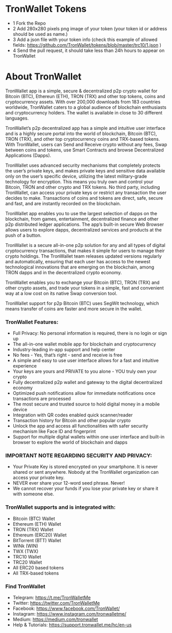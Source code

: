 # TronWallet Tokens

- 1 Fork the Repo
- 2 Add 280x280 pixels png image of your token (your token id or address should be used as name.)
- 3 Add a json file with your token info (check this example of allowed fields: https://github.com/TronWallet/tokens/blob/master/trc10/1.json )
- 4 Send the pull request, it should take less than 24h hours to appear on TronWallet

# About TronWallet 

TronWallet app is a simple, secure & decentralized p2p crypto wallet for Bitcoin (BTC), Ethereun (ETH), TRON (TRX) and other top tokens, coins and cryptocurrency assets. With over 200,000 downloads from 183 countries worldwide, TronWallet caters to a global audience of blockchain enthusiasts and cryptocurrency holders. The wallet is available in close to 30 different languages.

TronWallet’s p2p decentralized app has a simple and intuitive user interface and is a highly secure portal into the world of blockchain, Bitcoin (BTC), TRON (TRX), and other top cryptocurrency coins and TRX-based tokens. With TronWallet, users can Send and Receive crypto without any fees, Swap between coins and tokens, use Smart Contracts and browse Decentralized Applications (Dapps).

TronWallet uses advanced security mechanisms that completely protects the user’s private keys, and makes private keys and sensitive data available only on the user’s specific device, utilizing the latest military-grade technology for encryption. This means you truly own and control your Bitcoin, TRON and other crypto and TRX tokens. No third party, including TronWallet, can access your private keys or restrict any transaction the user decides to make. Transactions of coins and tokens are direct, safe, secure and fast, and are instantly recorded on the blockchain.

TronWallet app enables you to use the largest selection of dapps on the blockchain, from games, entertainment, decentralized finance and other p2p distributed ledger applications. The app’s built-in secure Web Browser allows users to explore dapps, decentralized services and products at the push of a button. 

TronWallet is a secure all-in-one p2p solution for any and all types of digital cryptocurrency transactions, that makes it simple for users to manage their crypto holdings. The TronWallet team releases updated versions regularly and automatically, ensuring that each user has access to the newest technological innovations that are emerging on the blockchain, among TRON dapps and in the decentralized crypto economy. 

TronWallet enables you to exchange your Bitcoin (BTC), TRON (TRX) and other crypto assets, and trade your tokens in a simple, fast and convenient way at a low cost on its native Swap conversion tool. 

TronWallet support for p2p Bitcoin (BTC) uses SegWit technology, which means transfer of coins are faster and more secure in the wallet.

### TronWallet Features:
* Full Privacy: No personal information is required, there is no login or sign up
* The all-in-one wallet mobile app for blockchain and cryptocurrency
* Industry-leading in-app support and help center
* No fees - Yes, that’s right - send and receive is free
* A simple and easy to use user interface allows for a fast and intuitive experience
* Your keys are yours and PRIVATE to you alone - YOU truly own your crypto
* Fully decentralized p2p wallet and gateway to the digital decentralized economy
* Optimized push notifications allow for immediate notifications once transactions are processed
* The most secure and trusted source to hold digital money in a mobile device
* Integration with QR codes enabled quick scanner/reader
* Transaction history for Bitcoin and other popular crypto
* Unlock the app and access all functionalities with safer security mechanism like Face ID and fingerprint
* Support for multiple digital wallets within one user interface and built-in browser to explore the world of blockchain and dapps

### IMPORTANT NOTE REGARDING SECURITY AND PRIVACY:
* Your Private Key is stored encrypted on your smartphone. It is never shared or sent anywhere. Nobody at the TronWallet organization can access your private key.
* NEVER ever share your 12-word seed phrase. Never!
* We cannot recover your funds if you lose your private key or share it with someone else.

### TronWallet supports and is integrated with:
- Bitcoin (BTC) Wallet
- Ethereum (ETH) Wallet
- TRON (TRX) Wallet
- Ethereum (ERC20) Wallet
- BitTorrent (BTT) Wallet
- WINk (WIN)
- TWX (TWX)
- TRC10 Wallet
- TRC20 Wallet
- All ERC20 based tokens
- All TRX-based tokens

### Find TronWallet

- Telegram: https://t.me/TronWalletMe
- Twitter: https://twitter.com/TronWalletMe
- Facebook: https://www.facebook.com/TronWallet/
- Instagram: https://www.instagram.com/tronwalletme/
- Medium: https://medium.com/tronwallet
- Help & Tutorials: https://support.tronwallet.me/hc/en-us

